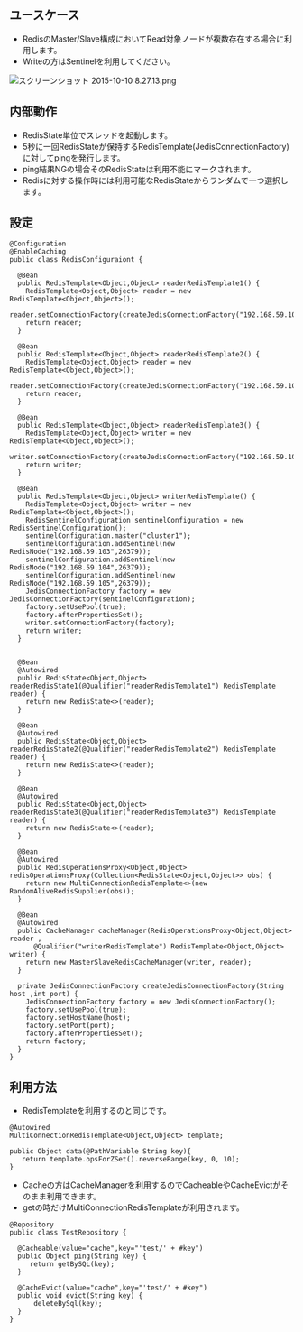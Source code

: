 ## ユースケース

* RedisのMaster/Slave構成においてRead対象ノードが複数存在する場合に利用します。
* Writeの方はSentinelを利用してください。

 ![スクリーンショット 2015-10-10 8.27.13.png](https://qiita-image-store.s3.amazonaws.com/0/39230/96dafbd9-5759-f8dc-b6d3-6d60d004fd81.png "スクリーンショット 2015-10-10 8.27.13.png")

## 内部動作
* RedisState単位でスレッドを起動します。
* 5秒に一回RedisStateが保持するRedisTemplate(JedisConnectionFactory)に対してpingを発行します。
* ping結果NGの場合そのRedisStateは利用不能にマークされます。
* Redisに対する操作時には利用可能なRedisStateからランダムで一つ選択します。

## 設定

```
@Configuration
@EnableCaching
public class RedisConfiguraiont {

  @Bean
  public RedisTemplate<Object,Object> readerRedisTemplate1() {
    RedisTemplate<Object,Object> reader = new RedisTemplate<Object,Object>();  
    reader.setConnectionFactory(createJedisConnectionFactory("192.168.59.103",6379));
    return reader;
  }

  @Bean
  public RedisTemplate<Object,Object> readerRedisTemplate2() {
    RedisTemplate<Object,Object> reader = new RedisTemplate<Object,Object>();
    reader.setConnectionFactory(createJedisConnectionFactory("192.168.59.104",6379));
    return reader;
  }

  @Bean
  public RedisTemplate<Object,Object> readerRedisTemplate3() {
    RedisTemplate<Object,Object> writer = new RedisTemplate<Object,Object>();
    writer.setConnectionFactory(createJedisConnectionFactory("192.168.59.105",6379));
    return writer;
  }

  @Bean
  public RedisTemplate<Object,Object> writerRedisTemplate() {
    RedisTemplate<Object,Object> writer = new RedisTemplate<Object,Object>();
    RedisSentinelConfiguration sentinelConfiguration = new RedisSentinelConfiguration();
    sentinelConfiguration.master("cluster1");
    sentinelConfiguration.addSentinel(new RedisNode("192.168.59.103",26379));
    sentinelConfiguration.addSentinel(new RedisNode("192.168.59.104",26379));
    sentinelConfiguration.addSentinel(new RedisNode("192.168.59.105",26379));
    JedisConnectionFactory factory = new JedisConnectionFactory(sentinelConfiguration);
    factory.setUsePool(true);
    factory.afterPropertiesSet();
    writer.setConnectionFactory(factory);
    return writer;
  }


  @Bean
  @Autowired
  public RedisState<Object,Object> readerRedisState1(@Qualifier("readerRedisTemplate1") RedisTemplate reader) {
    return new RedisState<>(reader);
  }

  @Bean
  @Autowired
  public RedisState<Object,Object> readerRedisState2(@Qualifier("readerRedisTemplate2") RedisTemplate reader) {
    return new RedisState<>(reader);
  }

  @Bean
  @Autowired
  public RedisState<Object,Object> readerRedisState3(@Qualifier("readerRedisTemplate3") RedisTemplate reader) {
    return new RedisState<>(reader);
  }

  @Bean
  @Autowired
  public RedisOperationsProxy<Object,Object> redisOperationsProxy(Collection<RedisState<Object,Object>> obs) {
    return new MultiConnectionRedisTemplate<>(new RandomAliveRedisSupplier(obs));
  }

  @Bean
  @Autowired
  public CacheManager cacheManager(RedisOperationsProxy<Object,Object> reader ,
      @Qualifier("writerRedisTemplate") RedisTemplate<Object,Object> writer) {
    return new MasterSlaveRedisCacheManager(writer, reader);
  }

  private JedisConnectionFactory createJedisConnectionFactory(String host ,int port) {
    JedisConnectionFactory factory = new JedisConnectionFactory();
    factory.setUsePool(true);
    factory.setHostName(host);
    factory.setPort(port);
    factory.afterPropertiesSet();
    return factory;
  }
}
```

## 利用方法

* RedisTemplateを利用するのと同じです。

```
@Autowired
MultiConnectionRedisTemplate<Object,Object> template;

public Object data(@PathVariable String key){
   return template.opsForZSet().reverseRange(key, 0, 10);
}

```
* Cacheの方はCacheManagerを利用するのでCacheableやCacheEvictがそのまま利用できます。
* getの時だけMultiConnectionRedisTemplateが利用されます。

```
@Repository
public class TestRepository {

  @Cacheable(value="cache",key="'test/' + #key")
  public Object ping(String key) {
     return getBySQL(key);
  }

  @CacheEvict(value="cache",key="'test/' + #key")
  public void evict(String key) {
      deleteBySql(key);
  }
}
```
